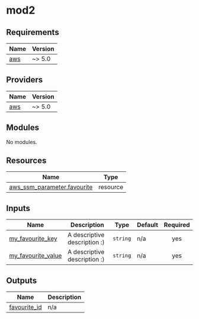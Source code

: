 # mod2

<!-- BEGINNING OF PRE-COMMIT-TERRAFORM DOCS HOOK -->
## Requirements

| Name | Version |
|------|---------|
| <a name="requirement_aws"></a> [aws](#requirement\_aws) | ~> 5.0 |

## Providers

| Name | Version |
|------|---------|
| <a name="provider_aws"></a> [aws](#provider\_aws) | ~> 5.0 |

## Modules

No modules.

## Resources

| Name | Type |
|------|------|
| [aws_ssm_parameter.favourite](https://registry.terraform.io/providers/hashicorp/aws/latest/docs/resources/ssm_parameter) | resource |

## Inputs

| Name | Description | Type | Default | Required |
|------|-------------|------|---------|:--------:|
| <a name="input_my_favourite_key"></a> [my\_favourite\_key](#input\_my\_favourite\_key) | A descriptive description :) | `string` | n/a | yes |
| <a name="input_my_favourite_value"></a> [my\_favourite\_value](#input\_my\_favourite\_value) | A descriptive description :) | `string` | n/a | yes |

## Outputs

| Name | Description |
|------|-------------|
| <a name="output_favourite_id"></a> [favourite\_id](#output\_favourite\_id) | n/a |
<!-- END OF PRE-COMMIT-TERRAFORM DOCS HOOK -->
